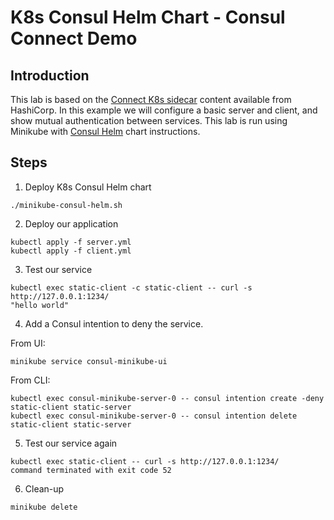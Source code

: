# K8s Consul Helm Chart - Consul Connect Demo

## Introduction
This lab is based on the [Connect K8s sidecar](https://www.consul.io/docs/platform/k8s/connect.html) content available from HashiCorp. In this example we will configure a basic server and client, and show mutual authentication between services. This lab is run using Minikube with [Consul Helm](https://gist.github.com/anubhavmishra/0877081b43ca9d0353e547da05ec2e3f) chart instructions.

## Steps
1. Deploy K8s Consul Helm chart

```
./minikube-consul-helm.sh
```

2. Deploy our application

```
kubectl apply -f server.yml
kubectl apply -f client.yml
```

3. Test our service

```
kubectl exec static-client -c static-client -- curl -s http://127.0.0.1:1234/
"hello world"
```

4. Add a Consul intention to deny the service. 

  From UI:
```
minikube service consul-minikube-ui
```
  From CLI:
```
kubectl exec consul-minikube-server-0 -- consul intention create -deny static-client static-server
kubectl exec consul-minikube-server-0 -- consul intention delete static-client static-server
```

5. Test our service again

```
kubectl exec static-client -- curl -s http://127.0.0.1:1234/
command terminated with exit code 52
```

6. Clean-up

```
minikube delete
```
